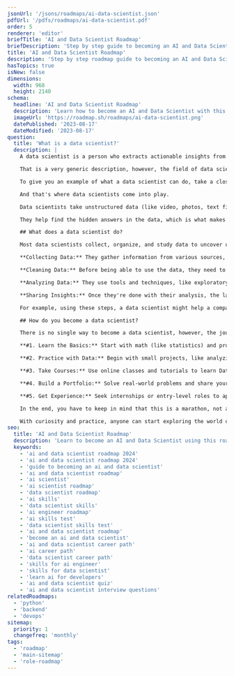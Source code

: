 ```yaml
---
jsonUrl: '/jsons/roadmaps/ai-data-scientist.json'
pdfUrl: '/pdfs/roadmaps/ai-data-scientist.pdf'
order: 5
renderer: 'editor'
briefTitle: 'AI and Data Scientist Roadmap'
briefDescription: 'Step by step guide to becoming an AI and Data Scientist in 2025'
title: 'AI and Data Scientist Roadmap'
description: 'Step by step roadmap guide to becoming an AI and Data Scientist in 2025'
hasTopics: true
isNew: false
dimensions:
  width: 968
  height: 2140
schema:
  headline: 'AI and Data Scientist Roadmap'
  description: 'Learn how to become an AI and Data Scientist with this interactive step by step guide in 2023. We also have resources and short descriptions attached to the roadmap items so you can get everything you want to learn in one place.'
  imageUrl: 'https://roadmap.sh/roadmaps/ai-data-scientist.png'
  datePublished: '2023-08-17'
  dateModified: '2023-08-17'
question:
  title: 'What is a data scientist?'
  description: |
    A data scientist is a person who extracts actionable insights from data by using programming, statistics, machine learning, and domain knowledge.

    That is a very generic description, however, the field of data science is so broad that it's tough to define the role without going into the specifics.

    To give you an example of what a data scientist can do, take a closer look at the last selfie you took. Look at your face; what emotion are you showing? Are you happy? Sad? Crying? Laughing? All at the same time? For you, answering those questions is trivially simple; however, getting a computer to do it is a whole different problem.

    And that's where data scientists come into play.

    Data scientists take unstructured data (like video, photos, text files, etc) and structured data (like database rows, spreadsheets, etc) and figure out what it all means. By analyzing this data (some call it "big data"), they help companies make better decisions, such as understanding what customers want, how they feel about their products, or even predicting future trends.

    They help find the hidden answers in the data, which is what makes this profession so appealing to some.

    ## What does a data scientist do?

    Most data scientists collect, organize, and study data to uncover useful insights. At a high level, here's a simple way to break that process down:

    **Collecting Data:** They gather information from various sources, like websites, databases, or devices. Depending on the project, the sources of information might be very different, but the point is that once the data enters the domains of the data scientist, it's all 1's and 0's for them to process.

    **Cleaning Data:** Before being able to use the data, they need to ensure the data is formatted correctly, doesn't have any holes, and that the values actually make sense within the context of their source (i.e., that there are not too many "outliers"). They fix these mistakes and make sure the data is ready to use.

    **Analyzing Data:** They use tools and techniques, like exploratory data analysis, charts, or algorithms, to find patterns and trends.

    **Sharing Insights:** Once they're done with their analysis, the last step is sharing the results. Data scientists explain their findings in easy-to-understand ways, often with visuals, so that others can take action based on the data.

    For example, using these steps, a data scientist might help a company predict which products will sell best next month based on historical sales data and customer trends.

    ## How do you become a data scientist?

    There is no single way to become a data scientist, however, the journey usually involves these steps:

    **#1. Learn the Basics:** Start with math (like statistics) and programming (Python or R) to understand and process data efficiently.

    **#2. Practice with Data:** Begin with small projects, like analyzing trends or creating charts, and gradually tackle more complex goals.

    **#3. Take Courses:** Use online classes and tutorials to learn Data Science step by step.

    **#4. Build a Portfolio:** Solve real-world problems and share your work to showcase your skills and attract opportunities.

    **#5. Get Experience:** Seek internships or entry-level roles to apply and grow your skills.

    In the end, you have to keep in mind that this is a marathon, not a race. Rushing through knowledge or cutting corners for the sake of speed will only limit your options and your understanding by the time you actually do get the job.

    With curiosity and practice, anyone can start exploring the world of Data Science.
seo:
  title: 'AI and Data Scientist Roadmap'
  description: 'Learn to become an AI and Data Scientist using this roadmap. Community driven, articles, resources, guides, interview questions, quizzes for modern backend development.'
  keywords:
    - 'ai and data scientist roadmap 2024'
    - 'ai and data scientist roadmap 2024'
    - 'guide to becoming an ai and data scientist'
    - 'ai and data scientist roadmap'
    - 'ai scientist'
    - 'ai scientist roadmap'
    - 'data scientist roadmap'
    - 'ai skills'
    - 'data scientist skills'
    - 'ai engineer roadmap'
    - 'ai skills test'
    - 'data scientist skills test'
    - 'ai and data scientist roadmap'
    - 'become an ai and data scientist'
    - 'ai and data scientist career path'
    - 'ai career path'
    - 'data scientist career path'
    - 'skills for ai engineer'
    - 'skills for data scientist'
    - 'learn ai for developers'
    - 'ai and data scientist quiz'
    - 'ai and data scientist interview questions'
relatedRoadmaps:
  - 'python'
  - 'backend'
  - 'devops'
sitemap:
  priority: 1
  changefreq: 'monthly'
tags:
  - 'roadmap'
  - 'main-sitemap'
  - 'role-roadmap'
---
```

